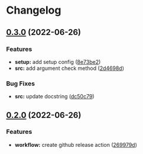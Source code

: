 # Changelog

## [0.3.0](https://github.com/DeepRank/PSSMGen/compare/v0.2.0...v0.3.0) (2022-06-26)


### Features

* **setup:** add setup config ([8e73be2](https://github.com/DeepRank/PSSMGen/commit/8e73be2c8730e0ad10a7eb28dee44e6f765636d4))
* **src:** add argument check method ([2d4698d](https://github.com/DeepRank/PSSMGen/commit/2d4698d1429d8285ea2c12d84e61f1823cd37037))


### Bug Fixes

* **src:** update docstring ([dc50c79](https://github.com/DeepRank/PSSMGen/commit/dc50c794e13c8c7cfeb81e8b4929a7ba2ec29b74))

## [0.2.0](https://github.com/DeepRank/PSSMGen/compare/0.1.2...v0.2.0) (2022-06-26)


### Features

* **workflow:** create github release action ([269979d](https://github.com/DeepRank/PSSMGen/commit/269979d23511d6fea9199a5049e9f65b1764e3f5))
